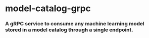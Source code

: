 # model-catalog-grpc
### A gRPC service to consume any machine learning model stored in a model catalog through a single endpoint.
